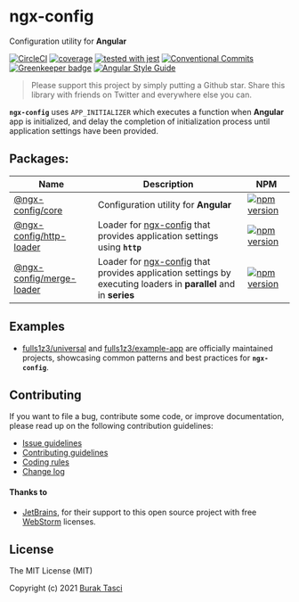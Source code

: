 # ngx-config

Configuration utility for **Angular**

[![CircleCI](https://circleci.com/gh/fulls1z3/ngx-config.svg?style=shield)](https://circleci.com/gh/fulls1z3/ngx-config)
[![coverage](https://codecov.io/github/fulls1z3/ngx-config/coverage.svg?branch=master)](https://codecov.io/gh/fulls1z3/ngx-config)
[![tested with jest](https://img.shields.io/badge/tested_with-jest-99424f.svg)](https://github.com/facebook/jest)
[![Conventional Commits](https://img.shields.io/badge/Conventional%20Commits-1.0.0-yellow.svg)](https://conventionalcommits.org)
[![Greenkeeper badge](https://badges.greenkeeper.io/fulls1z3/ngx-config.svg)](https://greenkeeper.io/)
[![Angular Style Guide](https://mgechev.github.io/angular2-style-guide/images/badge.svg)](https://angular.io/styleguide)

> Please support this project by simply putting a Github star. Share this library with friends on Twitter and everywhere else you can.

**`ngx-config`** uses `APP_INITIALIZER` which executes a function when **Angular** app is initialized, and delay the completion
of initialization process until application settings have been provided.

## Packages:

| Name                                                                                                             | Description                                                                                                       | NPM                                                                                                                                 |
| ---------------------------------------------------------------------------------------------------------------- | ----------------------------------------------------------------------------------------------------------------- | ----------------------------------------------------------------------------------------------------------------------------------- |
| [@ngx-config/core](https://github.com/fulls1z3/ngx-config/tree/master/packages/@ngx-config/core)                 | Configuration utility for **Angular**                                                                             | [![npm version](https://badge.fury.io/js/%40ngx-config%2Fcore.svg)](https://www.npmjs.com/package/@ngx-config/core)                 |
| [@ngx-config/http-loader](https://github.com/fulls1z3/ngx-config/tree/master/packages/@ngx-config/http-loader)   | Loader for [ngx-config] that provides application settings using **`http`**                                       | [![npm version](https://badge.fury.io/js/%40ngx-config%2Fhttp-loader.svg)](https://www.npmjs.com/package/@ngx-config/http-loader)   |
| [@ngx-config/merge-loader](https://github.com/fulls1z3/ngx-config/tree/master/packages/@ngx-config/merge-loader) | Loader for [ngx-config] that provides application settings by executing loaders in **parallel** and in **series** | [![npm version](https://badge.fury.io/js/%40ngx-config%2Fmerge-loader.svg)](https://www.npmjs.com/package/@ngx-config/merge-loader) |

## Examples

- [fulls1z3/universal] and [fulls1z3/example-app] are officially maintained projects, showcasing common patterns and best
  practices for **`ngx-config`**.

## Contributing

If you want to file a bug, contribute some code, or improve documentation, please read up on the following contribution guidelines:

- [Issue guidelines](CONTRIBUTING.md#submit)
- [Contributing guidelines](CONTRIBUTING.md)
- [Coding rules](CONTRIBUTING.md#rules)
- [Change log](/releases)

#### Thanks to

- [JetBrains], for their support to this open source project with free [WebStorm] licenses.

## License

The MIT License (MIT)

Copyright (c) 2021 [Burak Tasci]

[ngx-config]: https://github.com/fulls1z3/ngx-config
[fulls1z3/universal]: https://github.com/fulls1z3/universal
[fulls1z3/example-app]: https://github.com/fulls1z3/example-app
[jetbrains]: https://www.jetbrains.com/community/opensource
[webstorm]: https://www.jetbrains.com/webstorm
[burak tasci]: https://github.com/fulls1z3
